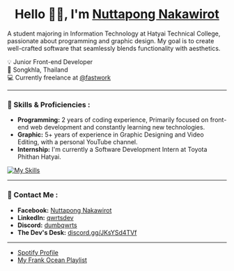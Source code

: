 <h1 align="center">
Hello 👋🏻, I'm <a href="https://www.facebook.com/dumbqwrts" target="_blank">Nuttapong Nakawirot</a>
</h1>

A student majoring in Information Technology at Hatyai Technical College, passionate about programming and graphic design. My goal is to create well-crafted software that seamlessly blends functionality with aesthetics.

💡 Junior Front-end Developer<br/>
📍 Songkhla, Thailand<br/>
💻 Currently freelance at [@fastwork](https://fastwork.co/user/qwrtsdev)

---

### 💼 Skills & Proficiencies :
- **Programming:** 2 years of coding experience, Primarily focused on front-end web development and constantly learning new technologies.
- **Graphic:** 5+ years of experience in Graphic Designing and Video Editing, with a personal YouTube channel.
- **Internship:** I'm currently a Software Development Intern at Toyota Phithan Hatyai.

[![My Skills](https://skillicons.dev/icons?i=html,css,bootstrap,tailwind,php,js,ts,nodejs,bun,react,nextjs,discordjs,electron,tauri,firebase,mysql,sqlite,md,ps,ai,pr,figma,npm,postman,git,github,vercel,vscode,visualstudio&perline=10)](https://skillicons.dev)

---

### 📧 Contact Me :
- **Facebook:** [Nuttapong Nakawirot](https://www.facebook.com/dumbqwrts/)
- **LinkedIn:** [qwrtsdev](https://www.linkedin.com/in/qwrtsdev/)
- **Discord:** [dumbqwrts](https://discord.com/users/824442267318222879)
- **The Dev's Desk:** [discord.gg/JKsYSd4TVf](https://discord.gg/JKsYSd4TVf)

---

- [Spotify Profile](https://open.spotify.com/user/31a3dekwt2rh4qh5dv2enzfbz2ji)
- [My Frank Ocean Playlist](https://open.spotify.com/playlist/2RWAIndrRw5FDYFAYyIHzL?si=OlL5Bg8oSnWcR1ugqj78uA)

